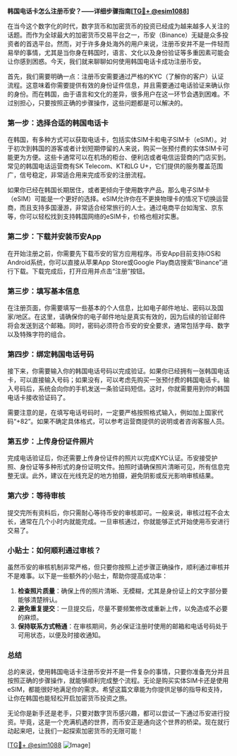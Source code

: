 **韩国电话卡怎么注册币安？——详细步骤指南[[TG💪+ @esim1088](https://t.me/s/esim1088)]**

在当今这个数字化的时代，数字货币和加密货币的投资已经成为越来越多人关注的话题。而作为全球最大的加密货币交易平台之一，币安（Binance）无疑是众多投资者的首选平台。然而，对于许多身处海外的用户来说，注册币安并不是一件轻而易举的事情，尤其是当你身在韩国时，语言、文化以及身份验证等多重因素可能会让你感到困惑。今天，我们就来聊聊如何使用韩国电话卡成功注册币安。

首先，我们需要明确一点：注册币安需要通过严格的KYC（了解你的客户）认证流程。这意味着你需要提供有效的身份证件信息，并且需要通过电话验证来确认你的身份。而在韩国，由于语言和文化的差异，很多用户在这一环节会遇到困难。不过别担心，只要按照正确的步骤操作，这些问题都是可以解决的。

### 第一步：选择合适的韩国电话卡

在韩国，有多种方式可以获取电话卡，包括实体SIM卡和电子SIM卡（eSIM）。对于初次到韩国的游客或者计划短期停留的人来说，购买一张预付费的实体SIM卡可能更为方便。这些卡通常可以在机场的柜台、便利店或者电信运营商的门店买到。常见的韩国电话运营商有SK Telecom、KT和LG U+，它们提供的服务覆盖范围广，信号稳定，非常适合用来完成币安的注册流程。

如果你已经在韩国长期居住，或者更倾向于使用数字产品，那么电子SIM卡（eSIM）可能是一个更好的选择。eSIM允许你在不更换物理卡的情况下切换运营商，而且支持多国漫游，非常适合经常旅行的人士。通过电商平台如淘宝、京东等，你可以轻松找到支持韩国网络的eSIM卡，价格也相对实惠。

### 第二步：下载并安装币安App

在开始注册之前，你需要先下载币安的官方应用程序。币安App目前支持iOS和Android系统，你可以直接从苹果App Store或Google Play商店搜索“Binance”进行下载。下载完成后，打开应用并点击“注册”按钮。

### 第三步：填写基本信息

在注册页面，你需要填写一些基本的个人信息，比如电子邮件地址、密码以及国家/地区。在这里，请确保你的电子邮件地址是真实有效的，因为后续的验证邮件将会发送到这个邮箱。同时，密码必须符合币安的安全要求，通常包括字母、数字以及特殊字符的组合。

### 第四步：绑定韩国电话号码

接下来，你需要输入你的韩国电话号码以完成验证。如果你已经拥有一张韩国电话卡，可以直接输入号码；如果没有，可以考虑先购买一张预付费的韩国电话卡。输入号码后，系统会向你的手机发送一条验证码短信。这时，你就需要用到你的韩国电话卡接收验证码了。

需要注意的是，在填写电话号码时，一定要严格按照格式输入，例如加上国家代码“+82”。如果不确定具体格式，可以参考运营商提供的说明或者咨询客服人员。

### 第五步：上传身份证件照片

完成电话验证后，你还需要上传身份证件的照片以完成KYC认证。币安接受护照、身份证等多种形式的身份证明文件。拍照时请确保照片清晰可见，所有信息完整无误。此外，建议在光线充足的地方拍摄，避免阴影或反光影响审核结果。

### 第六步：等待审核

提交完所有资料后，你只需耐心等待币安的审核即可。一般来说，审核过程不会太长，通常在几个小时内就能完成。一旦审核通过，你就能够正式开始使用币安进行交易了。

### 小贴士：如何顺利通过审核？

虽然币安的审核机制非常严格，但只要你按照上述步骤正确操作，顺利通过审核并不是难事。以下是一些额外的小贴士，帮助你提高成功率：

1. **检查照片质量**：确保上传的照片清晰、无模糊，尤其是身份证上的文字部分要能够清楚辨认。
2. **避免重复提交**：一旦提交后，尽量不要频繁修改或重新上传，以免造成不必要的麻烦。
3. **保持联系方式畅通**：在审核期间，务必保证注册时使用的邮箱和电话号码处于可用状态，以便及时接收通知。

### 总结

总的来说，使用韩国电话卡注册币安并不是一件复杂的事情，只要你准备充分并且按照正确的步骤操作，就能够顺利完成整个流程。无论是购买实体SIM卡还是使用eSIM，都能很好地满足你的需求。希望这篇文章能为你提供足够的指导和支持，让你在韩国也能轻松开启加密货币投资之旅。

无论你是新手还是老手，只要对数字货币感兴趣，都可以尝试一下通过币安进行投资。毕竟，这是一个充满机遇的世界，而币安正是通向这个世界的桥梁。现在就行动起来吧，让我们一起探索加密货币的无限可能！

[[TG💪+ @esim1088](https://t.me/s/esim1088) ![Image](https://i.postimg.cc/4NQfJmqS/Snipaste-2025-05-13-00-14-12.png)]